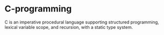 # C-programming
C is an imperative procedural language supporting structured programming, lexical variable scope, and recursion, with a static type system.
